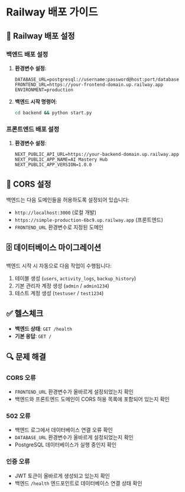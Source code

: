 # Railway 배포 가이드

## 🚀 Railway 배포 설정

### 백엔드 배포 설정

1. **환경변수 설정**:
   ```env
   DATABASE_URL=postgresql://username:password@host:port/database
   FRONTEND_URL=https://your-frontend-domain.up.railway.app
   ENVIRONMENT=production
   ```

2. **백엔드 시작 명령어**:
   ```bash
   cd backend && python start.py
   ```

### 프론트엔드 배포 설정

1. **환경변수 설정**:
   ```env
   NEXT_PUBLIC_API_URL=https://your-backend-domain.up.railway.app
   NEXT_PUBLIC_APP_NAME=AI Mastery Hub
   NEXT_PUBLIC_APP_VERSION=1.0.0
   ```

## 🔧 CORS 설정

백엔드는 다음 도메인들을 허용하도록 설정되어 있습니다:
- `http://localhost:3000` (로컬 개발)
- `https://simple-production-6bc9.up.railway.app` (프론트엔드)
- `FRONTEND_URL` 환경변수로 지정된 도메인

## 🗄️ 데이터베이스 마이그레이션

백엔드 시작 시 자동으로 다음 작업이 수행됩니다:
1. 테이블 생성 (`users`, `activity_logs`, `backup_history`)
2. 기본 관리자 계정 생성 (`admin` / `admin1234`)
3. 테스트 계정 생성 (`testuser` / `test1234`)

## ✅ 헬스체크

- **백엔드 상태**: `GET /health`
- **기본 응답**: `GET /`

## 🔍 문제 해결

### CORS 오류
- `FRONTEND_URL` 환경변수가 올바르게 설정되었는지 확인
- 백엔드와 프론트엔드 도메인이 CORS 허용 목록에 포함되어 있는지 확인

### 502 오류
- 백엔드 로그에서 데이터베이스 연결 오류 확인
- `DATABASE_URL` 환경변수가 올바르게 설정되었는지 확인
- PostgreSQL 데이터베이스가 실행 중인지 확인

### 인증 오류
- JWT 토큰이 올바르게 생성되고 있는지 확인
- 백엔드 `/health` 엔드포인트로 데이터베이스 연결 상태 확인 